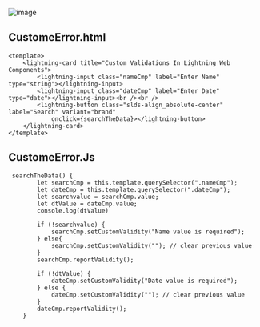 
![image](https://github.com/gaurravlokhande/Javascript-for-Salesforce-Developers-Lwc-Components-1.md/assets/119065314/029d8ff6-db94-49cc-9d35-790f8be911bc)


## CustomeError.html
```
<template>
    <lightning-card title="Custom Validations In Lightning Web Components">
        <lightning-input class="nameCmp" label="Enter Name" type="string"></lightning-input>
        <lightning-input class="dateCmp" label="Enter Date" type="date"></lightning-input><br /><br />
        <lightning-button class="slds-align_absolute-center" label="Search" variant="brand"
            onclick={searchTheData}></lightning-button>
    </lightning-card>
</template>
```

## CustomeError.Js
```
 searchTheData() {
        let searchCmp = this.template.querySelector(".nameCmp");
        let dateCmp = this.template.querySelector(".dateCmp");
        let searchvalue = searchCmp.value;
        let dtValue = dateCmp.value;
        console.log(dtValue)
       
        if (!searchvalue) {
            searchCmp.setCustomValidity("Name value is required");
        } else{
            searchCmp.setCustomValidity(""); // clear previous value
        }
        searchCmp.reportValidity();

        if (!dtValue) {
            dateCmp.setCustomValidity("Date value is required");
        } else {
            dateCmp.setCustomValidity(""); // clear previous value
        }
        dateCmp.reportValidity();
    }
```
